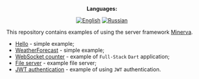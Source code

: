 <div align="center">

**Languages:**
  
[![English](https://img.shields.io/badge/Language-English-blue?style=?style=flat-square)](README.md)
[![Russian](https://img.shields.io/badge/Language-Russian-blue?style=?style=flat-square)](README.ru.md)

</div>

This repository contains examples of using the server framework [Minerva](https://github.com/GlebBatykov/minerva).

- [Hello](https://github.com/GlebBatykov/minerva_examples/tree/main/examples/hello) - simple example;
- [WeatherForecast](https://github.com/GlebBatykov/minerva_examples/tree/main/examples/weather_forecast) - simple example;
- [WebSocket counter](https://github.com/GlebBatykov/minerva_examples/tree/main/examples/websocket_counter) - example of `Full-Stack` `Dart` application;
- [File server](https://github.com/GlebBatykov/minerva_examples/tree/main/examples/file_server) - example file server;
- [JWT authentication](https://github.com/GlebBatykov/minerva_examples/tree/main/examples/jwt_authentication) - example of using `JWT` authentication.

